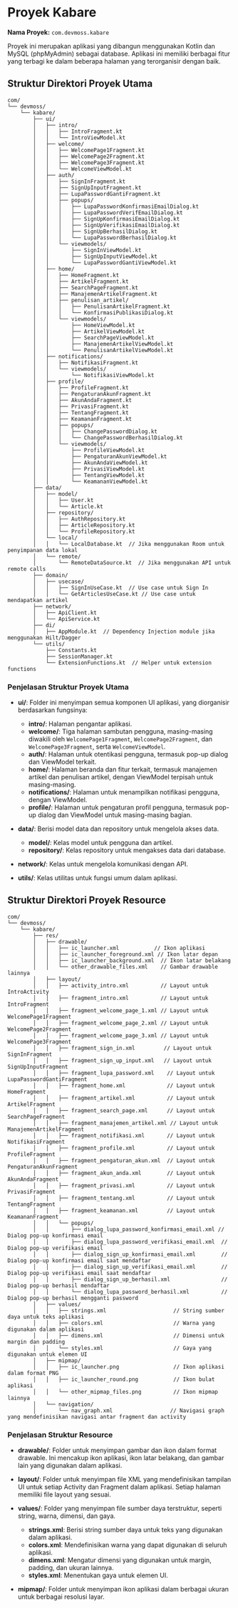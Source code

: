 # Proyek Kabare

**Nama Proyek:** `com.devmoss.kabare`

Proyek ini merupakan aplikasi yang dibangun menggunakan Kotlin dan MySQL (phpMyAdmin) sebagai database. Aplikasi ini memiliki berbagai fitur yang terbagi ke dalam beberapa halaman yang terorganisir dengan baik.

## Struktur Direktori Proyek Utama

```
com/
└── devmoss/
    └── kabare/
        ├── ui/
        │   ├── intro/
        │   │   ├── IntroFragment.kt
        │   │   └── IntroViewModel.kt
        │   ├── welcome/
        │   │   ├── WelcomePage1Fragment.kt
        │   │   ├── WelcomePage2Fragment.kt
        │   │   ├── WelcomePage3Fragment.kt
        │   │   └── WelcomeViewModel.kt
        │   ├── auth/
        │   │   ├── SignInFragment.kt
        │   │   ├── SignUpInputFragment.kt
        │   │   ├── LupaPasswordGantiFragment.kt
        │   │   ├── popups/
        │   │   │   ├── LupaPasswordKonfirmasiEmailDialog.kt
        │   │   │   ├── LupaPasswordVerifEmailDialog.kt
        │   │   │   ├── SignUpKonfirmasiEmailDialog.kt
        │   │   │   ├── SignUpVerifikasiEmailDialog.kt
        │   │   │   ├── SignUpBerhasilDialog.kt
        │   │   │   └── LupaPasswordBerhasilDialog.kt
        │   │   └── viewmodels/
        │   │       ├── SignInViewModel.kt
        │   │       ├── SignUpInputViewModel.kt
        │   │       └── LupaPasswordGantiViewModel.kt
        │   ├── home/
        │   │   ├── HomeFragment.kt
        │   │   ├── ArtikelFragment.kt
        │   │   ├── SearchPageFragment.kt
        │   │   ├── ManajemenArtikelFragment.kt
        │   │   ├── penulisan_artikel/
        │   │   │   ├── PenulisanArtikelFragment.kt
        │   │   │   └── KonfirmasiPublikasiDialog.kt
        │   │   └── viewmodels/
        │   │       ├── HomeViewModel.kt
        │   │       ├── ArtikelViewModel.kt
        │   │       ├── SearchPageViewModel.kt
        │   │       ├── ManajemenArtikelViewModel.kt
        │   │       └── PenulisanArtikelViewModel.kt
        │   ├── notifications/
        │   │   ├── NotifikasiFragment.kt
        │   │   └── viewmodels/
        │   │       └── NotifikasiViewModel.kt
        │   ├── profile/
        │   │   ├── ProfileFragment.kt
        │   │   ├── PengaturanAkunFragment.kt
        │   │   ├── AkunAndaFragment.kt
        │   │   ├── PrivasiFragment.kt
        │   │   ├── TentangFragment.kt
        │   │   ├── KeamananFragment.kt
        │   │   ├── popups/
        │   │   │   ├── ChangePasswordDialog.kt
        │   │   │   └── ChangePasswordBerhasilDialog.kt
        │   │   └── viewmodels/
        │   │       ├── ProfileViewModel.kt
        │   │       ├── PengaturanAkunViewModel.kt
        │   │       ├── AkunAndaViewModel.kt
        │   │       ├── PrivasiViewModel.kt
        │   │       ├── TentangViewModel.kt
        │   │       └── KeamananViewModel.kt
        ├── data/
        │   ├── model/
        │   │   ├── User.kt
        │   │   └── Article.kt
        │   ├── repository/
        │   │   ├── AuthRepository.kt
        │   │   ├── ArticleRepository.kt
        │   │   └── ProfileRepository.kt
        │   └── local/
        │   │   └── LocalDatabase.kt  // Jika menggunakan Room untuk penyimpanan data lokal
        │   └── remote/
        │       └── RemoteDataSource.kt  // Jika menggunakan API untuk remote calls
        ├── domain/
        │   ├── usecase/
        │   │   ├── SignInUseCase.kt  // Use case untuk Sign In
        │   │   └── GetArticlesUseCase.kt // Use case untuk mendapatkan artikel
        ├── network/
        │   ├── ApiClient.kt
        │   └── ApiService.kt
        ├── di/
        │   ├── AppModule.kt  // Dependency Injection module jika menggunakan Hilt/Dagger
        └── utils/
            ├── Constants.kt
            ├── SessionManager.kt
            └── ExtensionFunctions.kt  // Helper untuk extension functions
```

### Penjelasan Struktur Proyek Utama

- **ui/**: Folder ini menyimpan semua komponen UI aplikasi, yang diorganisir berdasarkan fungsinya:
  - **intro/**: Halaman pengantar aplikasi.
  - **welcome/**: Tiga halaman sambutan pengguna, masing-masing diwakili oleh `WelcomePage1Fragment`, `WelcomePage2Fragment`, dan `WelcomePage3Fragment`, serta `WelcomeViewModel`.
  - **auth/**: Halaman untuk otentikasi pengguna, termasuk pop-up dialog dan ViewModel terkait.
  - **home/**: Halaman beranda dan fitur terkait, termasuk manajemen artikel dan penulisan artikel, dengan ViewModel terpisah untuk masing-masing.
  - **notifications/**: Halaman untuk menampilkan notifikasi pengguna, dengan ViewModel.
  - **profile/**: Halaman untuk pengaturan profil pengguna, termasuk pop-up dialog dan ViewModel untuk masing-masing bagian.

- **data/**: Berisi model data dan repository untuk mengelola akses data.
  - **model/**: Kelas model untuk pengguna dan artikel.
  - **repository/**: Kelas repository untuk mengakses data dari database.

- **network/**: Kelas untuk mengelola komunikasi dengan API.

- **utils/**: Kelas utilitas untuk fungsi umum dalam aplikasi.

## Struktur Direktori Proyek Resource

```
com/
└── devmoss/
    └── kabare/
        ├── res/
        │   ├── drawable/
        │   │   ├── ic_launcher.xml           // Ikon aplikasi
        │   │   ├── ic_launcher_foreground.xml // Ikon latar depan
        │   │   ├── ic_launcher_background.xml  // Ikon latar belakang
        │   │   └── other_drawable_files.xml    // Gambar drawable lainnya
        │   ├── layout/
        │   │   ├── activity_intro.xml          // Layout untuk IntroActivity
        │   │   ├── fragment_intro.xml          // Layout untuk IntroFragment
        │   │   ├── fragment_welcome_page_1.xml // Layout untuk WelcomePage1Fragment
        │   │   ├── fragment_welcome_page_2.xml // Layout untuk WelcomePage2Fragment
        │   │   ├── fragment_welcome_page_3.xml // Layout untuk WelcomePage3Fragment
        │   │   ├── fragment_sign_in.xml         // Layout untuk SignInFragment
        │   │   ├── fragment_sign_up_input.xml   // Layout untuk SignUpInputFragment
        │   │   ├── fragment_lupa_password.xml    // Layout untuk LupaPasswordGantiFragment
        │   │   ├── fragment_home.xml             // Layout untuk HomeFragment
        │   │   ├── fragment_artikel.xml          // Layout untuk ArtikelFragment
        │   │   ├── fragment_search_page.xml      // Layout untuk SearchPageFragment
        │   │   ├── fragment_manajemen_artikel.xml // Layout untuk ManajemenArtikelFragment
        │   │   ├── fragment_notifikasi.xml       // Layout untuk NotifikasiFragment
        │   │   ├── fragment_profile.xml          // Layout untuk ProfileFragment
        │   │   ├── fragment_pengaturan_akun.xml  // Layout untuk PengaturanAkunFragment
        │   │   ├── fragment_akun_anda.xml        // Layout untuk AkunAndaFragment
        │   │   ├── fragment_privasi.xml          // Layout untuk PrivasiFragment
        │   │   ├── fragment_tentang.xml          // Layout untuk TentangFragment
        │   │   ├── fragment_keamanan.xml         // Layout untuk KeamananFragment
        │   │   └── popups/
        │   │       ├── dialog_lupa_password_konfirmasi_email.xml // Dialog pop-up konfirmasi email
        │   │       ├── dialog_lupa_password_verifikasi_email.xml  // Dialog pop-up verifikasi email
        │   │       ├── dialog_sign_up_konfirmasi_email.xml        // Dialog pop-up konfirmasi email saat mendaftar
        │   │       ├── dialog_sign_up_verifikasi_email.xml        // Dialog pop-up verifikasi email saat mendaftar
        │   │       ├── dialog_sign_up_berhasil.xml                // Dialog pop-up berhasil mendaftar
        │   │       └── dialog_lupa_password_berhasil.xml          // Dialog pop-up berhasil mengganti password
        │   ├── values/
        │   │   ├── strings.xml                     // String sumber daya untuk teks aplikasi
        │   │   ├── colors.xml                      // Warna yang digunakan dalam aplikasi
        │   │   ├── dimens.xml                      // Dimensi untuk margin dan padding
        │   │   └── styles.xml                      // Gaya yang digunakan untuk elemen UI
        │   ├── mipmap/
        │   │   ├── ic_launcher.png                 // Ikon aplikasi dalam format PNG
        │   │   ├── ic_launcher_round.png           // Ikon bulat aplikasi
        │   │   └── other_mipmap_files.png          // Ikon mipmap lainnya
        │   └── navigation/
        │       └── nav_graph.xml                  // Navigasi graph yang mendefinisikan navigasi antar fragment dan activity
```

### Penjelasan Struktur Resource

- **drawable/**: Folder untuk menyimpan gambar dan ikon dalam format drawable. Ini mencakup ikon aplikasi, ikon latar belakang, dan gambar lain yang digunakan dalam aplikasi.
  
- **layout/**: Folder untuk menyimpan file XML yang mendefinisikan tampilan UI untuk setiap Activity dan Fragment dalam aplikasi. Setiap halaman memiliki file layout yang sesuai.

- **values/**: Folder yang menyimpan file sumber daya terstruktur, seperti string, warna, dimensi, dan gaya.
  - **strings.xml**: Berisi string sumber daya untuk teks yang digunakan dalam aplikasi.
  - **colors.xml**: Mendefinisikan warna yang dapat digunakan di seluruh aplikasi.
  - **dimens.xml**: Mengatur dimensi yang digunakan untuk margin, padding, dan ukuran lainnya.
  - **styles.xml**: Menentukan gaya untuk elemen UI.

- **mipmap/**: Folder untuk menyimpan ikon aplikasi dalam berbagai ukuran untuk berbagai resolusi layar.
